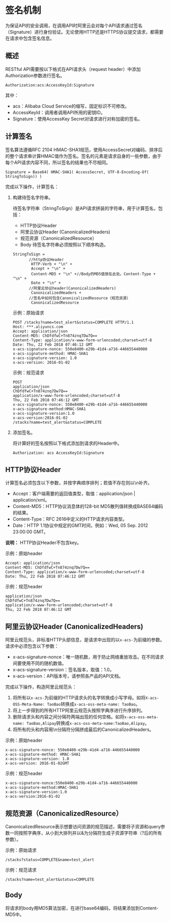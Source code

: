 # 签名机制

为保证API的安全调用，在调用API时阿里云会对每个API请求通过签名（Signature）进行身份验证。无论使用HTTP还是HTTPS协议提交请求，都需要在请求中包含签名信息。

## 概述

RESTful API需要按以下格式在API请求头（request header）中添加Authorization参数进行签名。

```
Authorization:acs:AccessKeyId:Signature
```

其中：

-   acs：Alibaba Cloud Service的缩写，固定标识不可修改。
-   AccessKeyId：调用者调用API所用的密钥ID。
-   Signature：使用AccessKey Secret对请求进行对称加密的签名。

## 计算签名

签名算法遵循RFC 2104 HMAC-SHA1规范，使用AccessSecret对编码、排序后的整个请求串计算HMAC值作为签名。签名的元素是请求自身的一些参数，由于每个API请求内容不同，所以签名的结果也不尽相同。

```
Signature = Base64( HMAC-SHA1( AccessSecret, UTF-8-Encoding-Of(
StringToSign)) )
```

完成以下操作，计算签名：

1.  构建待签名字符串。

    待签名字符串（StringToSign）是API请求拼装的字符串，用于计算签名，包括：

    -   HTTP协议Header
    -   阿里云协议Header \(CanonicalizedHeaders\)
    -   规范资源（CanonicalizedResource）
    -   Body
    待签名字符串必须按照以下顺序构造。

    ```
    StringToSign = 
           //http协议Header
            HTTP-Verb + "\n" +
            Accept + "\n" +
            Content-MD5 + "\n" +//Body的MD5值放在此处。Content-Type + "\n" +
            Date + "\n" +
           //阿里云协议header(CanonicalizedHeaders)
            CanonicalizedHeaders +
           //签名中如何包含CanonicalizedResource（规范资源）
            CanonicalizedResource
    ```

    示例：原始请求

    ```
    POST /stacks?name=test_alert&status=COMPLETE HTTP/1.1
    Host: ***.aliyuncs.com
    Accept: application/json
    Content-MD5: ChDfdfwC+Tn874znq7Dw7Q==
    Content-Type: application/x-www-form-urlencoded;charset=utf-8
    Date: Thu, 22 Feb 2018 07:46:12 GMT 
    x-acs-signature-nonce: 550e8400-e29b-41d4-a716-446655440000
    x-acs-signature-method: HMAC-SHA1
    x-acs-signature-version: 1.0
    x-acs-version: 2016-01-02
    ```

    示例：规范请求

    ```
    POST
    application/json
    ChDfdfwC+Tn874znq7Dw7Q==
    application/x-www-form-urlencoded;charset=utf-8
    Thu, 22 Feb 2018 07:46:12 GMT
    x-acs-signature-nonce: 550e8400-e29b-41d4-a716-446655440000
    x-acs-signature-method:HMAC-SHA1
    x-acs-signature-version:1.0
    x-acs-version:2016-01-02
    /stacks?name=test_alert&status=COMPLETE
    ```

2.  添加签名。

    将计算好的签名按照以下格式添加到请求的Header中。

    `Authorization: acs AccessKeyId:Signature`


## HTTP协议Header

计算签名必须包含以下参数，并按字典顺序排列；若值不存在则以\\n补齐。

-   Accept：客户端需要的返回值类型，取值：application/json \| application/xml。
-   Content-MD5：HTTP协议消息体的128-bit MD5散列值转换成BASE64编码的结果。
-   Content-Type：RFC 2616中定义的HTTP请求内容类型。
-   Date：HTTP 1.1协议中规定的GMT时间，例如：Wed, 05 Sep. 2012 23:00:00 GMT。

**说明：** HTTP协议Header不包含key。

示例：原始header

```
Accept: application/json
Content-MD5: ChDfdfwC+Tn874znq7Dw7Q==
Content-Type: application/x-www-form-urlencoded;charset=utf-8
Date: Thu, 22 Feb 2018 07:46:12 GMT
```

示例：规范header

```
application/json
ChDfdfwC+Tn874znq7Dw7Q==
application/x-www-form-urlencoded;charset=utf-8
Thu, 22 Feb 2018 07:46:12 GMT
```

## 阿里云协议Header \(CanonicalizedHeaders\)

阿里云规范头，非标准HTTP头部信息，是请求中出现的以`x-acs-`为前缀的参数。请求中必须包含以下参数：

-   x-acs-signature-nonce：唯一随机数，用于防止网络重放攻击。在不同请求间要使用不同的随机数值。
-   x-acs-signature-version：签名版本，取值：1.0。
-   x-acs-version：API版本号，请参照各产品的API文档。

完成以下操作，构造阿里云规范头：

1.  将所有以`x-acs-`为前缀的HTTP请求头的名字转换成小写字母。如将`X-acs-OSS-Meta-Name: TaoBao`转换成`x-acs-oss-meta-name: TaoBao`。
2.  将上一步得到的所有HTTP阿里云规范头按照字典序进行升序排列。
3.  删除请求头和内容之间分隔符两端出现的任何空格。如将`x-acs-oss-meta-name: TaoBao,Alipay`转换成`x-acs-oss-meta-name:TaoBao,Alipay`。
4.  将所有的头和内容用\\n分隔符分隔拼成最后的CanonicalizedHeaders。

示例：原始header

```
x-acs-signature-nonce: 550e8400-e29b-41d4-a716-446655440000
x-acs-signature-method: HMAC-SHA1
x-acs-signature-version: 1.0
x-acs-version: 2016-01-02GMT
```

示例：规范header

```
x-acs-signature-nonce:550e8400-e29b-41d4-a716-446655440000
x-acs-signature-method:HMAC-SHA1
x-acs-signature-version:1.0
x-acs-version:2016-01-02
```

## 规范资源（CanonicalizedResource）

CanonicalizedResource表示想要访问资源的规范描述，需要将子资源和query参数一同按照字典序，从小到大排列并以&为分隔符生成子资源字符串（?后的所有参数）。

示例：原始请求

```
/stacks?status=COMPLETE&name=test_alert
```

示例：规范请求

```
/stacks?name=test_alert&status=COMPLETE
```

## Body

将请求的body用MD5算法加密，在进行base64编码，将结果添加到Content-MD5中。

